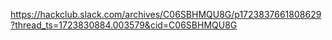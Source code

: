 https://hackclub.slack.com/archives/C06SBHMQU8G/p1723837661808629?thread_ts=1723830884.003579&cid=C06SBHMQU8G
